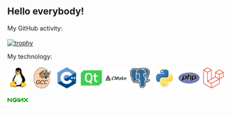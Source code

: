 ## Hello everybody!

<!--
**xintrea/xintrea** is a ✨ _special_ ✨ repository because its `README.md` (this file) appears on your GitHub profile.

Here are some ideas to get you started:

- 🔭 I’m currently working on ...
- 🌱 I’m currently learning ...
- 👯 I’m looking to collaborate on ...
- 🤔 I’m looking for help with ...
- 💬 Ask me about ...
- 📫 How to reach me: ...
- 😄 Pronouns: ...
- ⚡ Fun fact: ...
-->

My GitHub activity:
<br>
<br>
[![trophy](https://github-profile-trophy.vercel.app/?username=xintrea&column=3&theme=nord)](https://github.com/xintrea)

My technology:
<br>
<br>
<img src="https://raw.githubusercontent.com/devicons/devicon/master/icons/linux/linux-original.svg"           alt="linux" width="48" height="48"/>&#160;
<img src="https://raw.githubusercontent.com/devicons/devicon/master/icons/gcc/gcc-original.svg"               alt="gcc" width="48" height="48"/>&#160;
<img src="https://raw.githubusercontent.com/devicons/devicon/master/icons/cplusplus/cplusplus-original.svg"   alt="cplusplus" width="48" height="48"/>&#160;
<img src="https://raw.githubusercontent.com/devicons/devicon/master/icons/qt/qt-original.svg"                 alt="qt" width="48" height="48"/>&#160;
<img src="https://raw.githubusercontent.com/devicons/devicon/master/icons/cmake/cmake-original-wordmark.svg"  alt="cmake" width="48" height="48"/>&#160;
<img src="https://raw.githubusercontent.com/devicons/devicon/master/icons/postgresql/postgresql-original.svg" alt="postgresql" width="48" height="48"/>&#160;
<img src="https://raw.githubusercontent.com/devicons/devicon/master/icons/python/python-original.svg"         alt="python" width="48" height="48"/>&#160;
<img src="https://raw.githubusercontent.com/devicons/devicon/master/icons/php/php-original.svg"               alt="php" width="48" height="48"/>&#160;
<img src="https://raw.githubusercontent.com/devicons/devicon/master/icons/laravel/laravel-original.svg"       alt="laravel" width="48" height="48"/>&#160;
<img src="https://raw.githubusercontent.com/devicons/devicon/master/icons/nginx/nginx-original.svg"           alt="nginx" width="48" height="48"/>&#160;

